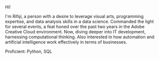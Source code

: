 Hi! 

I'm Rifqi, a  person with a desire to leverage visual arts, programming expertise, and data analysis skills in a data science. Commanded the light for several events, a feat honed over the past two years in the Adobe Creative Cloud environment. Now, diving deeper into IT development, harnessing computational thinking. Also interested in how automation and artificial intelligence work effectively in terms of businesses.

Proficient: Python, SQL


<!---
Rifqidits/Rifqidits is a ✨ special ✨ repository because its `README.md` (this file) appears on your GitHub profile.
You can click the Preview link to take a look at your changes.
--->
